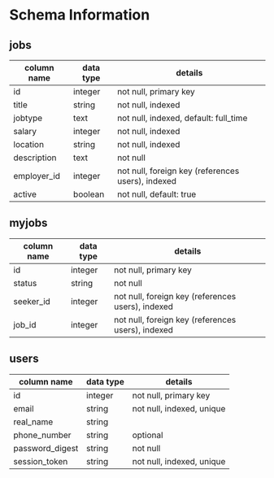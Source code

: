 # Schema Information

## jobs
column name | data type | details
------------|-----------|-----------------------
id          | integer   | not null, primary key
title       | string    | not null, indexed
jobtype     | text      | not null, indexed, default: full_time
salary      | integer   | not null, indexed
location    | string    | not null, indexed
description | text      | not null
employer_id | integer   | not null, foreign key (references users), indexed
active      | boolean   | not null, default: true

## myjobs
column name   | data type | details
------------  |-----------|-----------------------
id            | integer   | not null, primary key
status      | string    | not null
seeker_id     | integer   | not null, foreign key (references users), indexed
job_id        | integer   | not null, foreign key (references users), indexed



## users
column name     | data type | details
----------------|-----------|-----------------------
id              | integer   | not null, primary key
email           | string    | not null, indexed, unique
real_name       | string    |
phone_number    | string    | optional
password_digest | string    | not null
session_token   | string    | not null, indexed, unique
